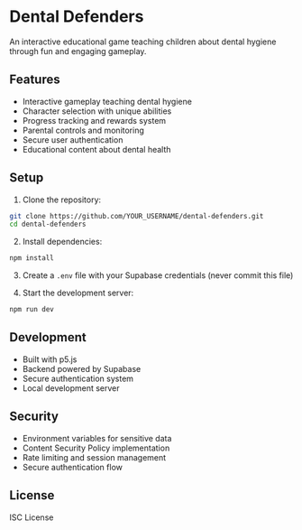 # Dental Defenders

An interactive educational game teaching children about dental hygiene through fun and engaging gameplay.

## Features

- Interactive gameplay teaching dental hygiene
- Character selection with unique abilities
- Progress tracking and rewards system
- Parental controls and monitoring
- Secure user authentication
- Educational content about dental health

## Setup

1. Clone the repository:
```bash
git clone https://github.com/YOUR_USERNAME/dental-defenders.git
cd dental-defenders
```

2. Install dependencies:
```bash
npm install
```

3. Create a `.env` file with your Supabase credentials (never commit this file)

4. Start the development server:
```bash
npm run dev
```

## Development

- Built with p5.js
- Backend powered by Supabase
- Secure authentication system
- Local development server

## Security

- Environment variables for sensitive data
- Content Security Policy implementation
- Rate limiting and session management
- Secure authentication flow

## License

ISC License 